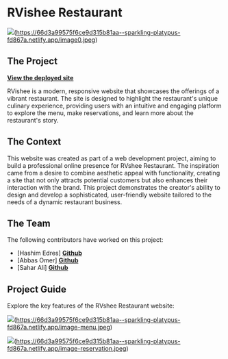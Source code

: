 # RVishee Restaurant

<img src="assets/images/image0.jpeg"/>(https://66d3a99575f6ce9d315b81aa--sparkling-platypus-fd867a.netlify.app/image0.jpeg)

## The Project
[**View the deployed site**](https://66d3a99575f6ce9d315b81aa--sparkling-platypus-fd867a.netlify.app/)

RVishee is a modern, responsive website that showcases the offerings of a vibrant restaurant. The site is designed to highlight the restaurant's unique culinary experience, providing users with an intuitive and engaging platform to explore the menu, make reservations, and learn more about the restaurant's story.

## The Context

This website was created as part of a web development project, aiming to build a professional online presence for RVshee Restaurant. The inspiration came from a desire to combine aesthetic appeal with functionality, creating a site that not only attracts potential customers but also enhances their interaction with the brand. This project demonstrates the creator's ability to design and develop a sophisticated, user-friendly website tailored to the needs of a dynamic restaurant business.

## The Team

The following contributors have worked on this project:

  * [Hashim Edres] **[Github](https://github.com/Mogulfrfr929)** 
  * [Abbas Omer] **[Github](https://github.com/Abbasol)**
  * [Sahar Ali] **[Github](https://github.com/saharrrrr)**

## Project Guide

Explore the key features of the RVshee Restaurant website:

<img src="assets/images/SC1.png">(https://66d3a99575f6ce9d315b81aa--sparkling-platypus-fd867a.netlify.app/image-menu.jpeg)

<img src="assets/images/SC2.png">(https://66d3a99575f6ce9d315b81aa--sparkling-platypus-fd867a.netlify.app/image-reservation.jpeg)


